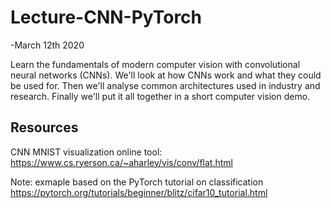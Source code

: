 # Lecture-CNN-PyTorch #
-March 12th 2020

Learn the fundamentals of modern computer vision with convolutional neural networks (CNNs). We'll look at how CNNs work and what they could be used for. Then we'll analyse common architectures used in industry and research. Finally we'll put it all together in a short computer vision demo.

## Resources ##
CNN MNIST visualization online tool:
https://www.cs.ryerson.ca/~aharley/vis/conv/flat.html


Note: exmaple based on the PyTorch tutorial on classification https://pytorch.org/tutorials/beginner/blitz/cifar10_tutorial.html